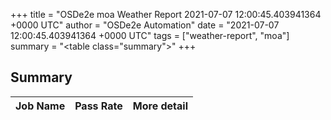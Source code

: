 +++
title = "OSDe2e moa Weather Report 2021-07-07 12:00:45.403941364 +0000 UTC"
author = "OSDe2e Automation"
date = "2021-07-07 12:00:45.403941364 +0000 UTC"
tags = ["weather-report", "moa"]
summary = "<table class=\"summary\"></table>"
+++
## Summary

| Job Name | Pass Rate | More detail |
|----------|-----------|-------------|




